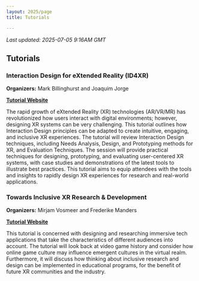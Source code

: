 ```yaml
---
layout: 2025/page
title: Tutorials

---
```

*Last updated: 2025-07-05 9:16AM GMT*

## Tutorials

### Interaction Design for eXtended Reality (ID4XR)

**Organizers:** Mark Billinghurst and Joaquim Jorge

**[Tutorial Website](https://sites.google.com/view/ismar25oct8)**

The rapid growth of eXtended Reality (XR) technologies (AR/VR/MR) has revolutionized how users interact with digital environments; however, designing XR systems can be very challenging. This tutorial outlines how Interaction Design principles can be adapted to create intuitive, engaging, and inclusive XR experiences. The tutorial will review Interaction Design techniques, including Needs Analysis, Design, and Prototyping methods for XR, and Evaluation Techniques. The session will provide practical techniques for designing, prototyping, and evaluating user-centered XR systems, with case studies and demonstrations of the latest tools to illustrate best practices. This tutorial aims to equip attendees with the tools and insights to rapidly design XR experiences for research and real-world applications.


### Towards Inclusive XR Research & Development

**Organizers:** Mirjam Vosmeer and Frederike Manders

**[Tutorial Website](https://civicinteractiondesign.com/news/call-for-participants/)**

This tutorial is concerned with designing and researching immersive tech applications that take the characteristics of different audiences into account. The tutorial will look back at video game history and consider how online game culture may influence emergent cultures in the virtual realm. Furthermore, it will discuss how thinking about inclusive research and design can be implemented in educational programs, for the benefit of future XR communities and the industry.

